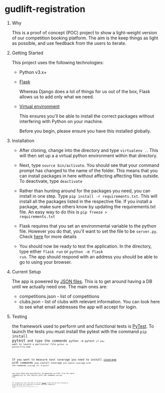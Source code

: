 # gudlift-registration

1. Why


    This is a proof of concept (POC) project to show a light-weight version of our competition booking platform. The aim is the keep things as light as possible, and use feedback from the users to iterate.

2. Getting Started

    This project uses the following technologies:

    * Python v3.x+

    * [Flask](https://flask.palletsprojects.com/en/1.1.x/)

        Whereas Django does a lot of things for us out of the box, Flask allows us to add only what we need. 
     

    * [Virtual environment](https://virtualenv.pypa.io/en/stable/installation.html)

        This ensures you'll be able to install the correct packages without interfering with Python on your machine.

        Before you begin, please ensure you have this installed globally. 


3. Installation

    - After cloning, change into the directory and type <code>virtualenv .</code>. This will then set up a a virtual python environment within that directory.

    - Next, type <code>source bin/activate</code>. You should see that your command prompt has changed to the name of the folder. This means that you can install packages in here without affecting affecting files outside. To deactivate, type <code>deactivate</code>

    - Rather than hunting around for the packages you need, you can install in one step. Type <code>pip install -r requirements.txt</code>. This will install all the packages listed in the respective file. If you install a package, make sure others know by updating the requirements.txt file. An easy way to do this is <code>pip freeze > requirements.txt</code>

    - Flask requires that you set an environmental variable to the python file. However you do that, you'll want to set the file to be <code>server.py</code>. Check [here](https://flask.palletsprojects.com/en/1.1.x/quickstart/#a-minimal-application) for more details

    - You should now be ready to test the application. In the directory, type either <code>flask run</code> or <code>python -m flask run</code>. The app should respond with an address you should be able to go to using your browser.

4. Current Setup

    The app is powered by [JSON files](https://www.tutorialspoint.com/json/json_quick_guide.htm). This is to get around having a DB until we actually need one. The main ones are:
     
    * competitions.json - list of competitions
    * clubs.json - list of clubs with relevant information. You can look here to see what email addresses the app will accept for login.

5. Testing

   
   the framework used to perform unit and functional tests is [PyTest](https://docs.pytest.org/en/7.2.x/). To launch the tests you must install the pytest with the command <code>pip install pytest<code> and type the commande <code>python -m pytest<code> if you want to launch a particular file <code>python -m pytest/file_name<code>
   
   If you want to measure test coverage you need to install [coverage](https://coverage.readthedocs.io/en/coverage-5.1/) with commande <code>pip install coverage<code> and launch coverage with the commande <code>coverage run -m pytest<code>
   
   you also have the possibility to generate an html file for more readability of the results with the command <code>coverage html<code>
   
    
   for integration tests you have to install [Locust](https://locust.io/) (load testing tool allowing to write and play test scenarios in Python) with the command <code>pip install locust<code> and run with <code>locust<code>. For the integration tests to work you need to run Flask and locust in an annex terminal.  

